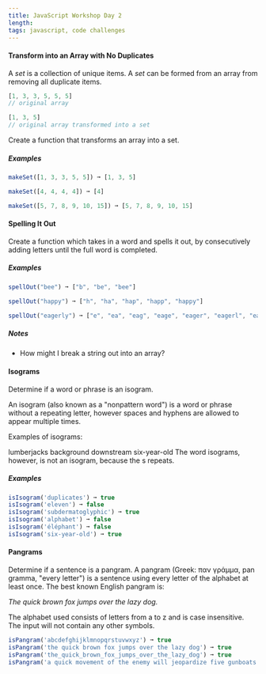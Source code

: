 ```yaml
---
title: JavaScript Workshop Day 2
length:
tags: javascript, code challenges
---
```


#### Transform into an Array with No Duplicates

A *set* is a collection of unique items. A *set* can be formed from an array from removing all duplicate items.

```js
[1, 3, 3, 5, 5, 5]
// original array

[1, 3, 5]
// original array transformed into a set
```

Create a function that transforms an array into a set.

##### Examples

```js
makeSet([1, 3, 3, 5, 5]) ➞ [1, 3, 5]

makeSet([4, 4, 4, 4]) ➞ [4]

makeSet([5, 7, 8, 9, 10, 15]) ➞ [5, 7, 8, 9, 10, 15]
```

#### Spelling It Out

Create a function which takes in a word and spells it out, by consecutively adding letters until the full word is completed.

##### Examples

```js
spellOut("bee") ➞ ["b", "be", "bee"]

spellOut("happy") ➞ ["h", "ha", "hap", "happ", "happy"]

spellOut("eagerly") ➞ ["e", "ea", "eag", "eage", "eager", "eagerl", "eagerly"]
```

##### Notes
* How might I break a string out into an array?

#### Isograms

Determine if a word or phrase is an isogram.

An isogram (also known as a "nonpattern word") is a word or phrase without a repeating letter, however spaces and hyphens are allowed to appear multiple times.

Examples of isograms:

lumberjacks
background
downstream
six-year-old
The word isograms, however, is not an isogram, because the s repeats.

##### Examples

```js
isIsogram('duplicates') ➞ true
isIsogram('eleven') ➞ false
isIsogram('subdermatoglyphic') ➞ true
isIsogram('alphabet') ➞ false
isIsogram('éléphant') ➞ false
isIsogram('six-year-old') ➞ true
```

#### Pangrams

Determine if a sentence is a pangram. A pangram (Greek: παν γράμμα, pan gramma, "every letter") is a sentence using every letter of the alphabet at least once. The best known English pangram is:

_The quick brown fox jumps over the lazy dog._

The alphabet used consists of letters from a to z and is case insensitive. The input will not contain any other symbols.

```js
isPangram('abcdefghijklmnopqrstuvwxyz') ➞ true
isPangram('the quick brown fox jumps over the lazy dog') ➞ true
isPangram('the_quick_brown_fox_jumps_over_the_lazy_dog') ➞ true
isPangram('a quick movement of the enemy will jeopardize five gunboats') ➞ false
```